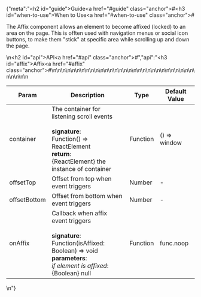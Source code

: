 {"meta":"<h2 id=\"guide\">Guide<a href=\"#guide\" class=\"anchor\">#</a></h2><h3 id=\"when-to-use\">When to Use<a href=\"#when-to-use\" class=\"anchor\">#</a></h3><p>The Affix component allows an element to become affixed (locked) to an area on the page. This is offten used with navigation menus or social icon buttons, to make them &quot;stick&quot; at specific area while scrolling up and down the page.</p>\n<h2 id=\"api\">API<a href=\"#api\" class=\"anchor\">#</a></h2>","api":"<h3 id=\"affix\">Affix<a href=\"#affix\" class=\"anchor\">#</a></h3><table>\n<thead>\n<tr>\n<th>Param</th>\n<th>Description</th>\n<th>Type</th>\n<th>Default Value</th>\n</tr>\n</thead>\n<tbody>\n<tr>\n<td>container</td>\n<td>The container for listening scroll events<br><br><strong>signature</strong>:<br>Function() =&gt; ReactElement<br><strong>return</strong>:<br>{ReactElement} the instance of container<br></td>\n<td>Function</td>\n<td>() =&gt; window</td>\n</tr>\n<tr>\n<td>offsetTop</td>\n<td>Offset from top when event triggers</td>\n<td>Number</td>\n<td>-</td>\n</tr>\n<tr>\n<td>offsetBottom</td>\n<td>Offset from bottom when event triggers</td>\n<td>Number</td>\n<td>-</td>\n</tr>\n<tr>\n<td>onAffix</td>\n<td>Callback when affix event triggers <br><br><strong>signature</strong>:<br>Function(isAffixed: Boolean) =&gt; void<br><strong>parameters</strong>:<br><em>if element is affixed</em>: {Boolean} null</td>\n<td>Function</td>\n<td>func.noop</td>\n</tr>\n</tbody>\n</table>\n"}